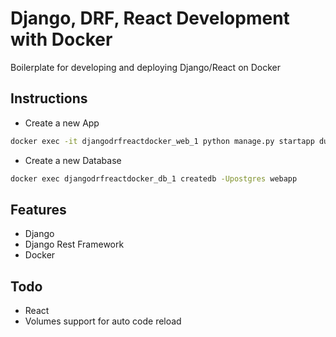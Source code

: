 # Django, DRF, React Development with Docker

Boilerplate for developing and deploying Django/React on Docker

## Instructions

- Create a new App
```sh
docker exec -it djangodrfreactdocker_web_1 python manage.py startapp dummy2
```

- Create a new Database
```sh
docker exec djangodrfreactdocker_db_1 createdb -Upostgres webapp
```

## Features
- Django
- Django Rest Framework
- Docker

## Todo
- React
- Volumes support for auto code reload
